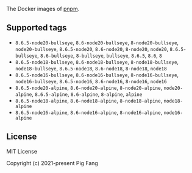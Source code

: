 The Docker images of [pnpm](https://pnpm.io).

## Supported tags

- `8.6.5-node20-bullseye`, `8.6-node20-bullseye`, `8-node20-bullseye`, `node20-bullseye`, `8.6.5-node20`, `8.6-node20`, `8-node20`, `node20`, `8.6.5-bullseye`, `8.6-bullseye`, `8-bullseye`, `bullseye`, `8.6.5`, `8.6`, `8`
- `8.6.5-node18-bullseye`, `8.6-node18-bullseye`, `8-node18-bullseye`, `node18-bullseye`, `8.6.5-node18`, `8.6-node18`, `8-node18`, `node18`
- `8.6.5-node16-bullseye`, `8.6-node16-bullseye`, `8-node16-bullseye`, `node16-bullseye`, `8.6.5-node16`, `8.6-node16`, `8-node16`, `node16`
- `8.6.5-node20-alpine`, `8.6-node20-alpine`, `8-node20-alpine`, `node20-alpine`, `8.6.5-alpine`, `8.6-alpine`, `8-alpine`, `alpine`
- `8.6.5-node18-alpine`, `8.6-node18-alpine`, `8-node18-alpine`, `node18-alpine`
- `8.6.5-node16-alpine`, `8.6-node16-alpine`, `8-node16-alpine`, `node16-alpine`

## License

MIT License

Copyright (c) 2021-present Pig Fang

